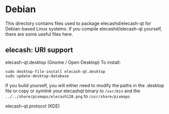 
Debian
====================
This directory contains files used to package elecashd/elecash-qt
for Debian-based Linux systems. If you compile elecashd/elecash-qt yourself, there are some useful files here.

## elecash: URI support ##


elecash-qt.desktop  (Gnome / Open Desktop)
To install:

	sudo desktop-file-install elecash-qt.desktop
	sudo update-desktop-database

If you build yourself, you will either need to modify the paths in
the .desktop file or copy or symlink your elecashqt binary to `/usr/bin`
and the `../../share/pixmaps/elecash128.png` to `/usr/share/pixmaps`

elecash-qt.protocol (KDE)

